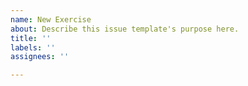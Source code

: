 ```yaml
---
name: New Exercise
about: Describe this issue template's purpose here.
title: ''
labels: ''
assignees: ''

---
```



